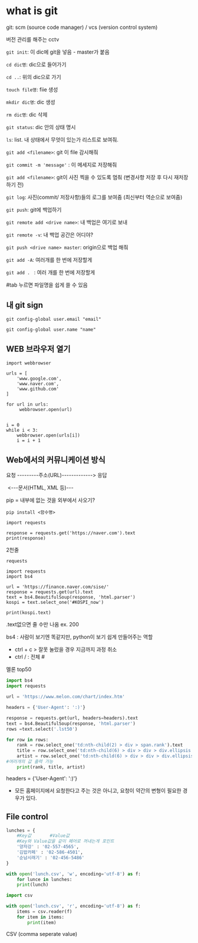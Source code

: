 # what is git

git: scm (source code manager) / vcs (version control system)

버전 관리를 해주는 cctv



`git init`: 이 dic에 git을 넣음 - master가 붙음

`cd dic명`: dic으로 들어가기

`cd ..`: 위의 dic으로 가기

`touch file명`: fiie 생성

`mkdir dic명`: dic 생성

`rm dic명`: dic 삭제

`git status`: dic 안의 상태 명시

`ls`: list. 내 상태에서 무엇이 있는가 리스트로 보여줘.

`git add <filename>`: git 이 file 감시해줘

`git commit -m 'message'` : 이 메세지로 저장해줘

`git add <filename>`: git이 사진 찍을 수 있도록 멈춰 (변경사항 저장 후 다시 재저장하기 전)

`git log`:  사진(commit/ 저장사항)들의 로그를 보여줌 (최신부터 역순으로 보여줌)

`git push`: git에 백업하기

`git remote add <drive name>`:  내 백업은 여기로 보내

`git remote -v`: 내 백업 공간은 어디야?

`git push <drive name> master`:  origin으로 백업 해줘

`git add -A`: 여러개를 한 번에 저장할게

`git add . ` : 여러 개를 한 번에 저장할게

#tab 누르면 파일명을 쉽게 쓸 수 있음

## 내 git sign

````git
git config-global user.email "email"

git config-global user.name "name"
````







## WEB 브라우저 열기

```import webbrowser
import webbrowser

urls = [
    'www.google.com',
    'www.naver.com',
    'www.github.com'
]

for url in urls:
     webbrowser.open(url)


i = 0
while i < 3:
    webbrowser.open(urls[i])
    i = i + 1
```





## Web에서의 커뮤니케이션 방식

요청 ---------주소(URL)-------------> 응답

​          <---문서(HTML, XML 등)---



pip = 내부에 없는 것을 외부에서 사오기?

`pip install <함수명>`



```import requests
import requests

response = requests.get('https://naver.com').text
print(response)

```



2천줄

`requests`



```
import requests
import bs4 

url = 'https://finance.naver.com/sise/'
response = requests.get(url).text
text = bs4.BeautifulSoup(response, 'html.parser')
kospi = text.select_one('#KOSPI_now')

print(kospi.text)
```

.text없으면 줄 수만 나옴 ex. 200

bs4 : 사람이 보기엔 똑같지만, python이 보기 쉽게 만들어주는 역할



* ctrl + c   > 잘못 눌렀을 경우 지금까지 과정 취소
* ctrl / : 전체 #





멜론 top50

```python
import bs4
import requests

url = 'https://www.melon.com/chart/index.htm'

headers = {'User-Agent': ':)'}

response = requests.get(url, headers=headers).text
text = bs4.BeautifulSoup(response, 'html.parser')
rows =text.select('.lst50')

for row in rows:
    rank = row.select_one('td:nth-child(2) > div > span.rank').text
    title = row.select_one('td:nth-child(6) > div > div > div.ellipsis.rank01 > span > a').text
    artist = row.select_one('td:nth-child(6) > div > div > div.ellipsis.rank02 > a').text
#여러개의 값 출력 가능
    print(rank, title, artist)
```



headers = {'User-Agent': ':)'} 

* 모든 홈페이지에서 요청한다고 주는 것은 아니고, 요청이 약간의 변형이 필요한 경우가 있다.

## File control



```python
lunches = {
    #Key값       #Value값
    #Key와 Value값을 같이 페어로 꺼내는게 포인트
    '양자강' : '02-557-4565',
    '김밥카페' : '02-586-4501',
    '순남시래기' : '02-456-5486'
}

with open('lunch.csv', 'w', encoding='utf-8') as f:
    for lunce in lunches:
    print(lunch)
```



```python
import csv

with open('lunch.csv', 'r', encoding='utf-8') as f:
    items = csv.reader(f)
    for item in items:
        print(item)
```

CSV (comma seperate value)

